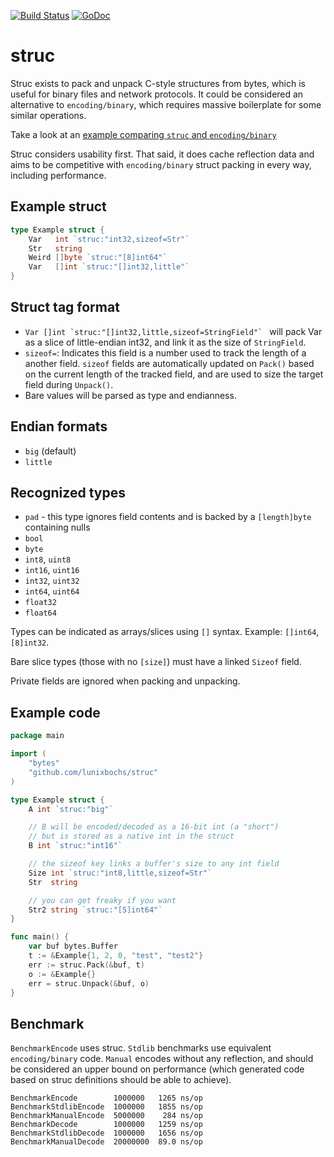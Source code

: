 [![Build Status](https://travis-ci.org/lunixbochs/struc.svg?branch=master)](https://travis-ci.org/lunixbochs/struc) [![GoDoc](https://godoc.org/github.com/lunixbochs/struc?status.svg)](https://godoc.org/github.com/lunixbochs/struc)

struc
====

Struc exists to pack and unpack C-style structures from bytes, which is useful for binary files and network protocols. It could be considered an alternative to `encoding/binary`, which requires massive boilerplate for some similar operations.

Take a look at an [example comparing `struc` and `encoding/binary`](https://bochs.info/p/cxvm9)

Struc considers usability first. That said, it does cache reflection data and aims to be competitive with `encoding/binary` struct packing in every way, including performance.

Example struct
----

```Go
type Example struct {
    Var   int `struc:"int32,sizeof=Str"`
    Str   string
    Weird []byte `struc:"[8]int64"`
    Var   []int `struc:"[]int32,little"`
}
```

Struct tag format
----

 - ```Var []int `struc:"[]int32,little,sizeof=StringField"` ``` will pack Var as a slice of little-endian int32, and link it as the size of `StringField`.
 - `sizeof=`: Indicates this field is a number used to track the length of a another field. `sizeof` fields are automatically updated on `Pack()` based on the current length of the tracked field, and are used to size the target field during `Unpack()`.
 - Bare values will be parsed as type and endianness.

Endian formats
----

 - `big` (default)
 - `little`

Recognized types
----

 - `pad` - this type ignores field contents and is backed by a `[length]byte` containing nulls
 - `bool`
 - `byte`
 - `int8`, `uint8`
 - `int16`, `uint16`
 - `int32`, `uint32`
 - `int64`, `uint64`
 - `float32`
 - `float64`

Types can be indicated as arrays/slices using `[]` syntax. Example: `[]int64`, `[8]int32`.

Bare slice types (those with no `[size]`) must have a linked `Sizeof` field.

Private fields are ignored when packing and unpacking.

Example code
----

```Go
package main

import (
    "bytes"
    "github.com/lunixbochs/struc"
)

type Example struct {
    A int `struc:"big"`

    // B will be encoded/decoded as a 16-bit int (a "short")
    // but is stored as a native int in the struct
    B int `struc:"int16"`

    // the sizeof key links a buffer's size to any int field
    Size int `struc:"int8,little,sizeof=Str"`
    Str  string

    // you can get freaky if you want
    Str2 string `struc:"[5]int64"`
}

func main() {
    var buf bytes.Buffer
    t := &Example{1, 2, 0, "test", "test2"}
    err := struc.Pack(&buf, t)
    o := &Example{}
    err = struc.Unpack(&buf, o)
}
```

Benchmark
----

`BenchmarkEncode` uses struc. `Stdlib` benchmarks use equivalent `encoding/binary` code. `Manual` encodes without any reflection, and should be considered an upper bound on performance (which generated code based on struc definitions should be able to achieve).

```
BenchmarkEncode        1000000   1265 ns/op
BenchmarkStdlibEncode  1000000   1855 ns/op
BenchmarkManualEncode  5000000    284 ns/op
BenchmarkDecode        1000000   1259 ns/op
BenchmarkStdlibDecode  1000000   1656 ns/op
BenchmarkManualDecode  20000000  89.0 ns/op
```
